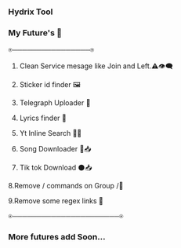 ### Hydrix Tool

### My Future's 🌟
⍟────────────────⍟

1. Clean Service mesage like Join and Left.⚠️👁️‍🗨️

2. Sticker id finder 🖼️

3. Telegraph Uploader 📜

4. Lyrics finder 🎼

5. Yt Inline Search 🔴🔎

6. Song Downloader 🎵📥

7. Tik tok Download ⚫📥

8.Remove / commands on Group /🚫

9.Remove some regex links 🔗

⍟──────────────────────⍟
### More futures add Soon...
